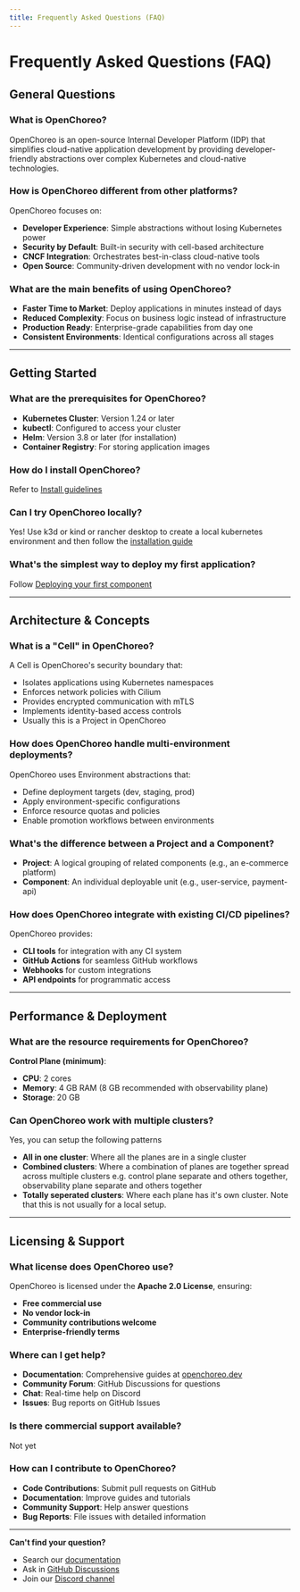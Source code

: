 ```yaml
---
title: Frequently Asked Questions (FAQ)
---
```


# Frequently Asked Questions (FAQ)

## General Questions

### What is OpenChoreo?
OpenChoreo is an open-source Internal Developer Platform (IDP) that simplifies cloud-native application development by providing developer-friendly abstractions over complex Kubernetes and cloud-native technologies.

### How is OpenChoreo different from other platforms?
OpenChoreo focuses on:
- **Developer Experience**: Simple abstractions without losing Kubernetes power
- **Security by Default**: Built-in security with cell-based architecture
- **CNCF Integration**: Orchestrates best-in-class cloud-native tools
- **Open Source**: Community-driven development with no vendor lock-in

### What are the main benefits of using OpenChoreo?
- **Faster Time to Market**: Deploy applications in minutes instead of days
- **Reduced Complexity**: Focus on business logic instead of infrastructure
- **Production Ready**: Enterprise-grade capabilities from day one
- **Consistent Environments**: Identical configurations across all stages

---

## Getting Started

### What are the prerequisites for OpenChoreo?
- **Kubernetes Cluster**: Version 1.24 or later
- **kubectl**: Configured to access your cluster
- **Helm**: Version 3.8 or later (for installation)
- **Container Registry**: For storing application images

### How do I install OpenChoreo?
Refer to [Install guidelines](../getting-started/single-cluster.mdx)

### Can I try OpenChoreo locally?
Yes! Use k3d or kind or rancher desktop to create a local kubernetes environment and then follow the [installation guide](../getting-started/single-cluster.mdx)

### What's the simplest way to deploy my first application?
Follow [Deploying your first component](../getting-started/deploy-first-component.mdx)

---

## Architecture & Concepts

### What is a "Cell" in OpenChoreo?
A Cell is OpenChoreo's security boundary that:
- Isolates applications using Kubernetes namespaces
- Enforces network policies with Cilium
- Provides encrypted communication with mTLS
- Implements identity-based access controls
- Usually this is a Project in OpenChoreo

### How does OpenChoreo handle multi-environment deployments?
OpenChoreo uses Environment abstractions that:
- Define deployment targets (dev, staging, prod)
- Apply environment-specific configurations
- Enforce resource quotas and policies
- Enable promotion workflows between environments

### What's the difference between a Project and a Component?
- **Project**: A logical grouping of related components (e.g., an e-commerce platform)
- **Component**: An individual deployable unit (e.g., user-service, payment-api)

### How does OpenChoreo integrate with existing CI/CD pipelines?
OpenChoreo provides:
- **CLI tools** for integration with any CI system
- **GitHub Actions** for seamless GitHub workflows
- **Webhooks** for custom integrations
- **API endpoints** for programmatic access

---

## Performance & Deployment

### What are the resource requirements for OpenChoreo?
**Control Plane (minimum)**:
- **CPU**: 2 cores
- **Memory**: 4 GB RAM (8 GB recommended with observability plane)
- **Storage**: 20 GB

### Can OpenChoreo work with multiple clusters?
Yes, you can setup the following patterns
- **All in one cluster**: Where all the planes are in a single cluster
- **Combined clusters**: Where a combination of planes are together spread across multiple clusters 
   e.g. control plane separate and others together, observability plane separate and others together
- **Totally seperated clusters**: Where each plane has it's own cluster. Note that this is not usually for a local setup. 

--- 

## Licensing & Support

### What license does OpenChoreo use?
OpenChoreo is licensed under the **Apache 2.0 License**, ensuring:
- **Free commercial use**
- **No vendor lock-in**
- **Community contributions welcome**
- **Enterprise-friendly terms**

### Where can I get help?
- **Documentation**: Comprehensive guides at [openchoreo.dev](../overview/what-is-openchoreo.mdx)
- **Community Forum**: GitHub Discussions for questions
- **Chat**: Real-time help on Discord
- **Issues**: Bug reports on GitHub Issues

### Is there commercial support available?
Not yet

### How can I contribute to OpenChoreo?
- **Code Contributions**: Submit pull requests on GitHub
- **Documentation**: Improve guides and tutorials
- **Community Support**: Help answer questions
- **Bug Reports**: File issues with detailed information

---

**Can't find your question?** 

- Search our [documentation](../overview/what-is-openchoreo.mdx)
- Ask in [GitHub Discussions](https://github.com/openchoreo/openchoreo/discussions)
- Join our [Discord channel](https://discord.com/invite/asqDFC8suT)
